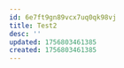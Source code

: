 ```yaml
---
id: 6e7ft9gn89vcx7uq0qk98vj
title: Test2
desc: ''
updated: 1756803461385
created: 1756803461385
---
```

